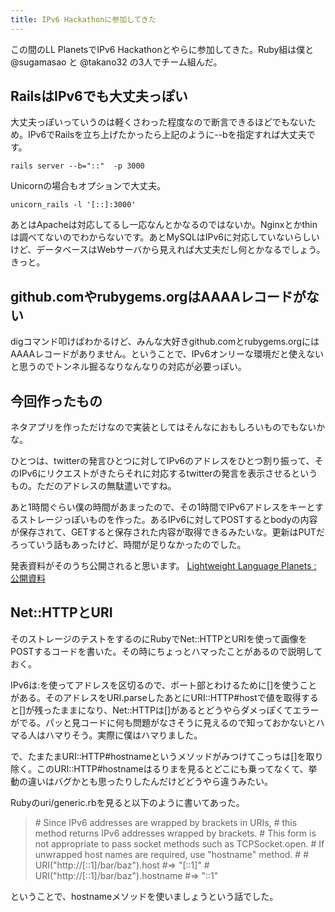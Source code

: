 ```yaml
---
title: IPv6 Hackathonに参加してきた
---
```

この間のLL PlanetsでIPv6 Hackathonとやらに参加してきた。Ruby組は僕と @sugamasao と @takano32 の3人でチーム組んだ。

<h2>RailsはIPv6でも大丈夫っぽい</h2>
大丈夫っぽいっていうのは軽くさわった程度なので断言できるほどでもないため。IPv6でRailsを立ち上げたかったら上記のように--bを指定すれば大丈夫です。

<pre><code>rails server --b="::"  -p 3000</code></pre>

Unicornの場合もオプションで大丈夫。

<pre><code>unicorn_rails -l '[::]:3000'</code></pre>

あとはApacheは対応してるし一応なんとかなるのではないか。Nginxとかthinは調べてないのでわからないです。あとMySQLはIPv6に対応していないらしいけど、データベースはWebサーバから見えれば大丈夫だし何とかなるでしょう。きっと。

<h2>github.comやrubygems.orgはAAAAレコードがない</h2>
digコマンド叩けばわかるけど、みんな大好きgithub.comとrubygems.orgにはAAAAレコードがありません。ということで、IPv6オンリーな環境だと使えないと思うのでトンネル掘るなりなんなりの対応が必要っぽい。

<h2>今回作ったもの</h2>
ネタアプリを作っただけなので実装としてはそんなにおもしろいものでもないかな。

ひとつは、twitterの発言ひとつに対してIPv6のアドレスをひとつ割り振って、そのIPv6にリクエストがきたらそれに対応するtwitterの発言を表示させるというもの。ただのアドレスの無駄遣いですね。

あと1時間ぐらい僕の時間があまったので、その1時間でIPv6アドレスをキーとするストレージっぽいものを作った。あるIPv6に対してPOSTするとbodyの内容が保存されて、GETすると保存された内容が取得できるみたいな。更新はPUTだろっていう話もあったけど、時間が足りなかったのでした。

発表資料がそのうち公開されると思います。
<a href="http://ll.jus.or.jp/2011/slide.html">Lightweight Language Planets : 公開資料</a>
<h2>Net::HTTPとURI</h2>
そのストレージのテストをするのにRubyでNet::HTTPとURIを使って画像をPOSTするコードを書いた。その時にちょっとハマったことがあるので説明しておく。

<script src="https://gist.github.com/1170083.js?file=ipv6.rb"></script>

IPv6は:を使ってアドレスを区切るので、ポート部とわけるために[]を使うことがある。そのアドレスをURI.parseしたあとにURI::HTTP#hostで値を取得すると[]が残ったままになり、Net::HTTPは[]があるとどうやらダメっぽくてエラーがでる。パッと見コードに何も問題がなさそうに見えるので知っておかないとハマる人はハマりそう。実際に僕はハマりました。

で、たまたまURI::HTTP#hostnameというメソッドがみつけてこっちは[]を取り除く。このURI::HTTP#hostnameはるりまを見るとどこにも乗ってなくて、挙動の違いはバグかとも思ったりしたんだけどどうやら違うみたい。

Rubyのuri/generic.rbを見ると以下のように書いてあった。

<blockquote>
# Since IPv6 addresses are wrapped by brackets in URIs,
# this method returns IPv6 addresses wrapped by brackets.
# This form is not appropriate to pass socket methods such as TCPSocket.open.
# If unwrapped host names are required, use "hostname" method.
#
#   URI("http://[::1]/bar/baz").host #=> "[::1]"
#   URI("http://[::1]/bar/baz").hostname #=> "::1"
</blockquote>

ということで、hostnameメソッドを使いましょうという話でした。
